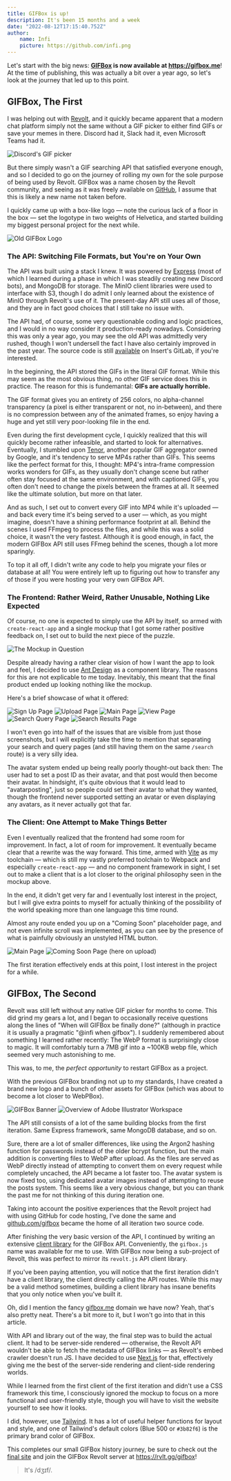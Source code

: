```yaml
---
title: GIFBox is up!
description: It's been 15 months and a week
date: "2022-08-12T17:15:40.752Z"
author:
    name: Infi
    picture: https://github.com/infi.png
---
```


Let's start with the big news: **[GIFBox](/project/gifbox) is now available at https://gifbox.me**!  
At the time of publishing, this was actually a bit over a year ago, so let's look at the journey that led up to this point.  
  
## GIFBox, The First  
  
I was helping out with [Revolt](https://revolt.chat), and it quickly became apparent that a modern chat platform simply not the same without a GIF picker to either find GIFs or save your memes in there. Discord had it, Slack had it, even Microsoft Teams had it.  
  
![Discord's GIF picker](/posts/gifbox-is-up/Screenshot_2022-08-12_001507.png)  
  
But there simply wasn't a GIF searching API that satisfied everyone enough, and so I decided to go on the journey of rolling my own for the sole purpose of being used by Revolt. GIFBox was a name chosen by the Revolt community, and seeing as it was freely available on [GitHub](https://github.com/gifbox), I assume that this is likely a new name not taken before.  
  
I quickly came up with a box-like logo &mdash; note the curious lack of a floor in the box &mdash; set the logotype in two weights of Helvetica, and started building my biggest personal project for the next while.

![Old GIFBox Logo](/posts/gifbox-is-up/old-logo.png)
  
### The API: Switching File Formats, but You're on Your Own

The API was built using a stack I knew. It was powered by [Express](https://expressjs.com) (most of which I learned during a phase in which I was steadily creating new Discord bots), and MongoDB for storage. The MinIO client libraries were used to interface with S3, though I do admit I only learned about the existence of MinIO through Revolt's use of it. The present-day API still uses all of those, and they are in fact good choices that I still take no issue with.  
  
The API had, of course, some very questionable coding and logic practices, and I would in no way consider it production-ready nowadays. Considering this was only a year ago, you may see the old API was admittedly very rushed, though I won't undersell the fact I have also certainly improved in the past year. The source code is still [available](https://gitlab.insrt.uk/gifbox/core) on Insert's GitLab, if you're interested.  
  
In the beginning, the API stored the GIFs in the literal GIF format. While this may seem as the most obvious thing, no other GIF service does this in practice. The reason for this is fundemantal: **GIFs are actually horrible.**  
  
The GIF format gives you an entirety of 256 colors, no alpha-channel transparency (a pixel is either transparent or not, no in-between), and there is no compression between any of the animated frames, so enjoy having a huge and yet still very poor-looking file in the end.  
  
Even during the first development cycle, I quickly realized that this will quickly become rather infeasible, and started to look for alternatives. Eventually, I stumbled upon [Tenor](https://tenor.com), another popular GIF aggregator owned by Google, and it's tendency to serve MP4s rather than GIFs. This seems like the perfect format for this, I thought: MP4's intra-frame compression works wonders for GIFs, as they usually don't change scene but rather often stay focused at the same environment, and with captioned GIFs, you often don't need to change the pixels between the frames at all. It seemed like the ultimate solution, but more on that later.  
  
And as such, I set out to convert every GIF into MP4 while it's uploaded &mdash; and back every time it's being served to a user &mdash; which, as you might imagine, doesn't have a shining performance footprint at all. Behind the scenes I used FFmpeg to process the files, and while this was a solid choice, it wasn't the very fastest. Although it is good enough, in fact, the modern GIFBox API still uses FFmeg behind the scenes, though a lot more sparingly.  
  
To top it all off, I didn't write any code to help you migrate your files or database at all! You were entirely left up to figuring out how to transfer any of those if you were hosting your very own GIFBox API. 
  
### The Frontend: Rather Weird, Rather Unusable, Nothing Like Expected

Of course, no one is expected to simply use the API by itself, so armed with `create-react-app` and a single mockup that I got some rather positive feedback on, I set out to build the next piece of the puzzle.

![The Mockup in Question](/posts/gifbox-is-up/first-mockup.png)  
  
Despite already having a rather clear vision of how I want the app to look and feel, I decided to use [Ant Design](https://ant.design) as a component library. The reasons for this are not explicable to me today. Inevitably, this meant that the final product ended up looking nothing like the mockup.  
  
Here's a brief showcase of what it offered:

![Sign Up Page](/posts/gifbox-is-up/signup_page.png)
![Upload Page](/posts/gifbox-is-up/upload_page.png)
![Main Page](/posts/gifbox-is-up/main_page.png)
![View Page](/posts/gifbox-is-up/view_page.png)
![Search Query Page](/posts/gifbox-is-up/search_query_page.png)
![Search Results Page](/posts/gifbox-is-up/search_page.png)  
  
I won't even go into half of the issues that are visible from just those screenshots, but I will explicitly take the time to mention that separating your search and query pages (and still having them on the same `/search` route) is a very silly idea.     
  
The avatar system ended up being really poorly thought-out back then: The user had to set a post ID as their avatar, and that post would then become their avatar. In hindsight, it's quite obvious that it would lead to "avatarposting", just so people could set their avatar to what they wanted, though the frontend never supported setting an avatar or even displaying any avatars, as it never actually got that far.
  
### The Client: One Attempt to Make Things Better  
  
Even I eventually realized that the frontend had some room for improvement. In fact, a lot of room for improvement. It eventually became clear that a rewrite was the way forward. This time, armed with [Vite](https://vitejs.dev) as my toolchain &mdash; which is still my vastly preferred toolchain to Webpack and especially `create-react-app` &mdash; and no component framework in sight, I set out to make a client that is a lot closer to the original philosophy seen in the mockup above.  
  
In the end, it didn't get very far and I eventually lost interest in the project, but I will give extra points to myself for actually thinking of the possibility of the world speaking more than one language this time round.  
  
Almost any route ended you up on a "Coming Soon" placeholder page, and not even infinite scroll was implemented, as you can see by the presence of what is painfully obviously an unstyled HTML button.

![Main Page](/posts/gifbox-is-up/client_explore.png)
![Coming Soon Page (here on upload)](/posts/gifbox-is-up/client_upload.png)  
  
The first iteration effectively ends at this point, I lost interest in the project for a while.

## GIFBox, The Second  

Revolt was still left without any native GIF picker for months to come. This did grind my gears a lot, and I began to occasionally receive questions along the lines of "When will GIFBox be finally done?" (although in practice it is usually a pragmatic "@infi when gifbox"). I suddenly remembered about something I learned rather recently: The WebP format is surprisingly close to magic. It will comfortably turn a 7MB gif into a ~100KB webp file, which seemed very much astonishing to me.  
  
This was, to me, the *perfect opportunity* to restart GIFBox as a project.  
  
With the previous GIFBox branding not up to my standards, I have created a brand new logo and a bunch of other assets for GIFBox (which was about to become a lot closer to WebPBox).

![GIFBox Banner](/projects/gifbox/cover.webp)
![Overview of Adobe Illustrator Workspace](/posts/gifbox-is-up/gifbox-illustrator.png)  
  
The API still consists of a lot of the same building blocks from the first iteration. Same Express framework, same MongoDB database, and so on.  
  
Sure, there are a lot of smaller differences, like using the Argon2 hashing function for passwords instead of the older bcrypt function, but the main addition is converting files to WebP after upload. As the files are served as WebP directly instead of attempting to convert them on every request while completely uncached, the API became a lot faster too. The avatar system is now fixed too, using dedicated avatar images instead of attempting to reuse the posts system. This seems like a very obvious change, but you can thank the past me for not thinking of this during iteration one.  
  
Taking into account the positive experiences that the Revolt project had with using GitHub for code hosting, I've done the same and [github.com/gifbox](https://github.com/gifbox) became the home of all iteration two source code.
  
After finishing the very basic version of the API, I continued by writing an extensive [client library](https://js.gifbox.me) for the GIFBox API. Conveniently, the `gifbox.js` name was available for me to use. With GIFBox now being a sub-project of Revolt, this was perfect to mirror its `revolt.js` API client library.  
  
If you've been paying attention, you will notice that the first iteration didn't have a client library, the client directly calling the API routes. While this may be a valid method sometimes, building a client library has insane benefits that you only notice when you've built it.  

Oh, did I mention the fancy [gifbox.me](https://gifbox.me) domain we have now? Yeah, that's also pretty neat. There's a bit more to it, but I won't go into that in this article.  
  
With API and library out of the way, the final step was to build the actual client. It had to be server-side rendered &mdash; otherwise, the Revolt API wouldn't be able to fetch the metadata of GIFBox links &mdash; as Revolt's embed crawler doesn't run JS. I have decided to use [Next.js](https://next.js) for that, effectively giving me the best of the server-side rendering and client-side rendering worlds.  
  
While I learned from the first client of the first iteration and didn't use a CSS framework this time, I consciously ignored the mockup to focus on a more functional and user-friendly style, though you will have to visit the website yourself to see how it looks.  
  
I did, however, use [Tailwind](https://tailwindcss.com). It has a lot of useful helper functions for layout and style, and one of Tailwind's default colors (Blue 500 or `#3b82f6`) is the primary brand color of GIFBox.  
  
This completes our small GIFBox history journey, be sure to check out the [final site](https://gifbox.com) and join the GIFBox Revolt server at https://rvlt.gg/gifbox!

> It's /dʒɪf/.